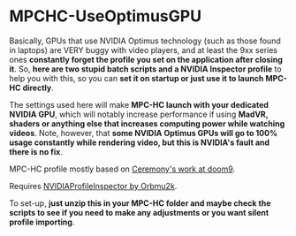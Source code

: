# MPCHC-UseOptimusGPU
Basically, GPUs that use NVIDIA Optimus technology (such as those found in laptops) are VERY buggy with video players, and at least the 9xx series ones **constantly forget the profile you set on the application after closing it**.
So, **here are two stupid batch scripts and a NVIDIA Inspector profile** to help you with this, so you can **set it on startup or just use it to launch MPC-HC directly**.

The settings used here will make **MPC-HC launch with your dedicated NVIDIA GPU**, which will notably increase performance if using **MadVR, shaders or anything else that increases computing power while watching videos**. 
Note, however, that **some NVIDIA Optimus GPUs will go to 100% usage constantly while rendering video, but this is NVIDIA's fault and there is no fix**.

MPC-HC profile mostly based on [Ceremony's work at doom9](https://forum.doom9.org/showthread.php?t=170937).

Requires [NVIDIAProfileInspector by Orbmu2k](https://github.com/Orbmu2k/nvidiaProfileInspector).

To set-up, **just unzip this in your MPC-HC folder and maybe check the scripts to see if you need to make any adjustments or you want silent profile importing**.
